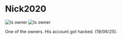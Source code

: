 # Nick2020

![Is owner](https://badgen.net/static/status/owner/blue?icon=discord)
![Is owner](https://badgen.net/static/account%20hacked/ongoing/red?icon=discord)

One of the owners. His account got hacked. (19/06/25).

